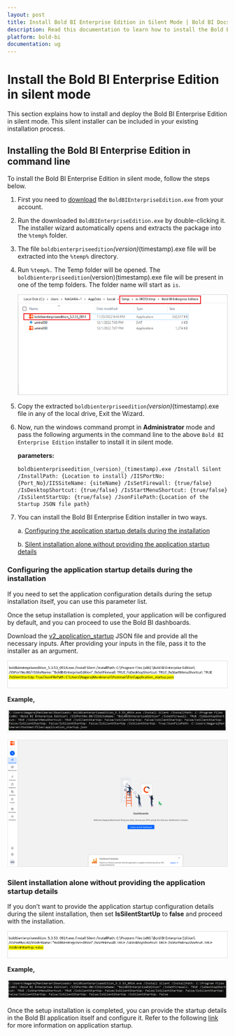 ```yaml
---
layout: post
title: Install Bold BI Enterprise Edition in Silent Mode | Bold BI Docs
description: Read this documentation to learn how to install the Bold BI Enterprise Edition in silent mode into another installer and embed the dashboards in an application.
platform: bold-bi
documentation: ug
---
```


# Install the Bold BI Enterprise Edition in silent mode
 
 This section explains how to install and deploy the Bold BI Enterprise Edition in silent mode. This silent installer can be included in your existing installation process.

## Installing the Bold BI Enterprise Edition in command line

To install the Bold BI Enterprise Edition in silent mode, follow the steps below.

1.	First you need to [download](https://help.boldbi.com/embedded-bi/setup/overview/#registration-and-download) the `BoldBIEnterpriseEdition.exe` from your account.  

2.  Run the downloaded `BoldBIEnterpriseEdition.exe` by double-clicking it. The installer wizard automatically opens and extracts the package into the `%temp%` folder.

3.	The file `boldbienterpriseedition`_(version)_(timestamp).exe file will be extracted into the `%temp%` directory.

4.	Run `%temp%.` The Temp folder will be opened. The `boldbienterpriseedition`(version)(timestamp).exe file will be present in one of the temp folders. The folder name will start as `is`.

    ![Temp-folder](/static/assets/embedded/setup/images/temp-folder.png)

5. Copy the extracted `boldbienterpriseedition`_(version)_(timestamp).exe file in any of the local drive, Exit the Wizard.

6.	Now, run the windows command prompt in **Administrator** mode and pass the following arguments in the command line to the above `Bold BI Enterprise Edition` installer to install it in silent mode.

      **parameters:**
     ~~~
    boldbienterpriseedition_(version)_(timestamp).exe /Install Silent /InstallPath: {Location to install} /IISPortNo:{Port_No}/IISSiteName: {siteName} /IsSetFirewall: {true/false} /IsDesktopShortcut: {true/false} /IsStartMenuShortcut: {true/false}  /IsSilentStartUp: {true/false} /JsonFilePath:{Location of the Startup JSON file path}
    ~~~

7.	You can install the Bold BI Enterprise Edition installer in two ways.

     a. [Configuring the application startup details during the installation](#configuring-the-application-startup-details-during-the-installation)

     b. [Silent installation alone without providing the application startup details](#silent-installation-alone-without-providing-the-application-startup-details)

### Configuring the application startup details during the installation

If you need to set the application configuration details during the setup installation itself, you can use this parameter list.

Once the setup installation is completed, your application will be configured by default, and you can proceed to use the Bold BI dashboards.

Download the [v2_application_startup](https://github.com/boldbi/api-payload/blob/main/v2/application_startup.json) JSON file and provide all the necessary inputs. After providing your inputs in the file, pass it to the installer as an argument.

![Silent-startUp-true](/static/assets/embedded/setup/images/silent-startup-true.png)

**Example,**

![Command-line-startUp-true](/static/assets/embedded/setup/images/command-line-startup-true.png)

![Bold-BI-application](/static/assets/embedded/setup/images/bold-bi-application.png)

### Silent installation alone without providing the application startup details

If you don’t want to provide the application startup configuration details during the silent installation, then set **IsSilentStartUp** to **false** and proceed with the installation.

![Silent-startUp-false](/static/assets/embedded/setup/images/silent-startup-false.png)

**Example,**

![Command-line-startUp-false](/static/assets/embedded/setup/images/command-line-startup-false.png)

Once the setup installation is completed, you can provide the startup details in the Bold BI application itself and configure it. Refer to the following [link](https://help.boldbi.com/embedded-bi/application-startup/latest/) for more information on application startup.

    
